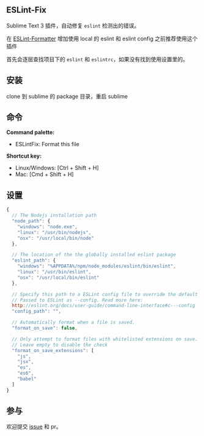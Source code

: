 ## ESLint-Fix

Sublime Text 3 插件，自动修复 `eslint` 检测出的错误。

在 [ESLint-Formatter](https://github.com/TheSavior/ESLint-Formatter) 增加使用 local 的 eslint 和 eslint config 之前推荐使用这个插件

首先会逐层查找项目下的 `eslint` 和 `eslintrc`，如果没有找到使用设置里的。

## 安装

clone 到 sublime 的 package 目录，重启 sublime

## 命令

**Command palette:**

- ESLintFix: Format this file

**Shortcut key:**

* Linux/Windows: [Ctrl + Shift + H]
* Mac: [Cmd + Shift + H]

## 设置

```javascript
{
  // The Nodejs installation path
  "node_path": {
    "windows": "node.exe",
    "linux": "/usr/bin/nodejs",
    "osx": "/usr/local/bin/node"
  },

  // The location of the the globally installed eslint package
  "eslint_path": {
    "windows": "%APPDATA%/npm/node_modules/eslint/bin/eslint",
    "linux": "/usr/bin/eslint",
    "osx": "/usr/local/bin/eslint"
  },

  // Specify this path to a ESLint config file to override the default behavior.
  // Passed to ESLint as --config. Read more here:
  http://eslint.org/docs/user-guide/command-line-interface#c---config
  "config_path": "",

  // Automatically format when a file is saved.
  "format_on_save": false,

  // Only attempt to format files with whitelisted extensions on save.
  // Leave empty to disable the check
  "format_on_save_extensions": [
    "js",
    "jsx",
    "es",
    "es6",
    "babel"
  ]
}
```

## 参与

欢迎提交 [issue](https://github.com/xwartz/ESLint-Fix/issues) 和 pr。



